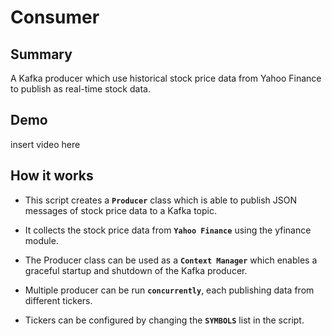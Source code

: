 # Consumer

## Summary
A Kafka producer which use historical stock price data from Yahoo Finance to publish as real-time stock data.

## Demo
insert video here

## How it works
* This script creates a **`Producer`** class which is able to publish JSON messages of stock price data to a Kafka topic.

* It collects the stock price data from **`Yahoo Finance`** using the yfinance module.

* The Producer class can be used as a **`Context Manager`** which enables a graceful startup and shutdown of the Kafka producer.

* Multiple producer can be run **`concurrently`**, each publishing data from different tickers.

* Tickers can be configured by changing the **`SYMBOLS`** list in the script.